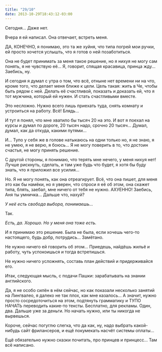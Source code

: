 ```yaml
---
title: "29/10"
date: 2013-10-29T18:43:12-03:00
---
```

Сегодня... Даже нет.

Вчера я ей написал. Она отвечает, встреть меня.

ДА, КОНЕЧНО, я понимаю, это та же хуйня, что типа погрей мои ручки, ей просто хочется услышть, что я готов о ней позаботиться.

Она не будет принимать за меня такое решение, но я нихуя не могу сам понять, я не чувствую её... Я, говорит, спящая красавица, принца жду... Заебись, ну.

И сегодня я думал с утра о том, что всё, отныне нет времени ни на что, кроме того, что делает меня ближе к цели. Цель такая: жить в Че, чтобы быть рядом с ней. Делать её счастливой, показать и доказать ей, что я тот мужчина, который ей нужен. И стать счастливыми вместе.

Это несложно. Нужно всего лишь приехать туда, снять комнату и устроиться на работу. Всё! Блядь...

И тут я понял, что мне хватило бы тысяч 20 на это. И вот я поехал на курсы и думал по дороге, 20 тысяч надо, срочно 20 тысяч... Думал, думал, как да откуда, какими путями...

И... Тупо у себя же в голове натыкаюсь на одни только но, я не знаю, я не умею, я не верю, я боюсь... Я не могу поверить в то, что достоин счастья, не могу принять решение.

С другой стороны, я понимаю, что терять мне нечего, у меня нихуя нет! Лучше рискнуть, сделать, и там уже будь что будет, я хотя бы буду знать, что я приложил все усилия...

Но. Я не могу понять, как она отреагирует. Всё, что она пишет, для меня это как бы намёки, но я уверен, что спроси я её об этом, она скажет типа, блять, заебал, мне ничего от тебя не нужно. АХУЕННО! Заебись, Аня ты умничка... Дальше что, нахуй?

*У неё есть свобода выбора, понимаешь...*

Так.

*Есть, да. Хорошо. Но у меня она тоже есть.*

И я принимаю это решение. Была не была, если хочешь чего-то настоящего, будь добр, потрудись... Замётано.

Не нужно ничего ей говорить об этом... Приедешь, найдёшь жильё и работу, чуть успокоишься и тогда встретишься.

Не нужно ничего усложнять, составь план действий и придерживайся его.

Итак, следующая мысль, с подачи Пашки: зарабатывать на знании английского.

Да, я не особо силён в нём сейчас, но как показали несколько занятий на Лингвалео, я далеко не так плох, как мне казалось... А значит, нужно просто сосредоточиться на этом, подтянуть грамматику и ТУПО НАЧАТЬ переводить какие-то тексты. Бесплатно, для рекламы. Один, два. Дальше уже за деньги. Но начать нужно, или ты никогда не вырвешься.

Короче, сейчас погуглю слегка, что да как, ну, надо выбрать какой-нибудь сайт фрилансеров, и ещё покумекать насчёт системы оплаты...

Ещё обязательно нужно сказки почитать, про принцев и принцесс... Там всё написано.
